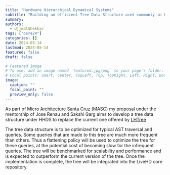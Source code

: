 ```yaml
---
title: "Hardware Hierarchical Dynamical Systems"
subtitle: "Building an efficient Tree Data Structure used commonly in Hardware Compilers with Benchmarking for Scalability."
summary:
authors: 
  - UjjwalShekhar
tags: ["osre24"]
categories: []
date: 2024-05-14
lastmod: 2024-05-14
featured: false
draft: false

# Featured image
# To use, add an image named `featured.jpg/png` to your page's folder.
# Focal points: Smart, Center, TopLeft, Top, TopRight, Left, Right, BottomLeft, Bottom, BottomRight.
image:
  caption: ""
  focal_point: ""
  preview_only: false
---
```

As part of [Micro Architecture Santa Cruz (MASC)](/project/osre23/ucsc/livehd) my [proposal](https://docs.google.com/document/d/1FyQfRVJ2LnPJ9bCBqiylmnc1dOaumed1LQ_N6cK5krw/edit?usp=sharing) under the mentorship of Jose Renau and Sakshi Garg aims to develop a tree data structure under HHDS to replace the current one offered by [LHTree](https://github.com/masc-ucsc/livehd/blob/34eed40f32669bdab2fbf8fbcc65492660ba40df/core/lhtree.hpp#L526) 

The tree data structure is to be optimized for typical AST traversal and queries. Some queries that are made to this tree are much more frequent than others. Thus a flattening policy will be used to optimize the tree for these queries, at the potential cost of becoming slow for the infrequent queries. The tree will be benchmarked for scalability and performance and is expected to outperform the current version of the tree. Once the implementation is complete, the tree will be integrated into the LiveHD core repository.
